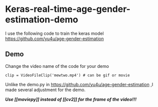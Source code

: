 # Keras-real-time-age-gender-estimation-demo
I use the following code to train the keras model
https://github.com/yu4u/age-gender-estimation

## Demo

Change the video name of the code for your demo
```
clip = VideoFileClip('mewtwo.mp4') # can be gif or movie
```

Unlike the demo.py in https://github.com/yu4u/age-gender-estimation
,I made several adjustment for the demo.

***Use [[moviepy]] instead of [[cv2]] for the frame of the video!!!***


